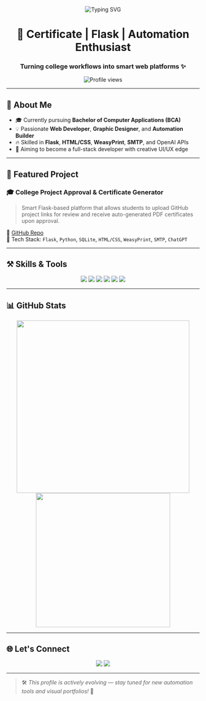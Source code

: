 <p align="center">
  <img src="https://readme-typing-svg.demolab.com?font=Fira+Code&weight=600&size=24&pause=1000&color=F76647&center=true&vCenter=true&width=500&lines=Hi+%F0%9F%91%8B%2C+I'm+Rhushi+Hebbar;Web+Developer+%7C+Graphic+Designer+%7C+Student;Flask+Developer+%7C+Web+Automator;Building+Real-World+Projects+with+ChatGPT" alt="Typing SVG" />
</p>

<h1 align="center">🚀 Certificate | Flask | Automation Enthusiast</h1>
<h3 align="center">Turning college workflows into smart web platforms ✨</h3>

<p align="center">
  <img src="https://komarev.com/ghpvc/?username=rhushihebbar07&label=Profile%20views&color=0e75b6&style=for-the-badge" alt="Profile views" />
</p>

---

## 💼 About Me

- 🎓 Currently pursuing **Bachelor of Computer Applications (BCA)**  
- 💡 Passionate **Web Developer**, **Graphic Designer**, and **Automation Builder**  
- 🔥 Skilled in **Flask**, **HTML/CSS**, **WeasyPrint**, **SMTP**, and OpenAI APIs  
- 🎯 Aiming to become a full-stack developer with creative UI/UX edge

---

## 🚀 Featured Project

### 🎓 College Project Approval & Certificate Generator

> Smart Flask-based platform that allows students to upload GitHub project links for review and receive auto-generated PDF certificates upon approval.

🔗 [GitHub Repo](https://github.com/rhushihebbar07/officialwebpage)  
🧰 Tech Stack: `Flask`, `Python`, `SQLite`, `HTML/CSS`, `WeasyPrint`, `SMTP`, `ChatGPT`

---

## ⚒️ Skills & Tools

<p align="center">
  <img src="https://img.shields.io/badge/Python-3.11-blue?style=for-the-badge&logo=python&logoColor=white"/>
  <img src="https://img.shields.io/badge/Flask-Web%20Framework-black?style=for-the-badge&logo=flask"/>
  <img src="https://img.shields.io/badge/SQLite-003B57?style=for-the-badge&logo=sqlite&logoColor=white"/>
  <img src="https://img.shields.io/badge/HTML5-E34F26?style=for-the-badge&logo=html5&logoColor=white"/>
  <img src="https://img.shields.io/badge/CSS3-1572B6?style=for-the-badge&logo=css3&logoColor=white"/>
  <img src="https://img.shields.io/badge/JavaScript-F7DF1E?style=for-the-badge&logo=javascript&logoColor=black"/>
</p>

---

## 📊 GitHub Stats

<p align="center">
  <img src="https://github-readme-stats.vercel.app/api?username=rhushihebbar07&show_icons=true&theme=radical&hide_border=true&bg_color=00000000" width="450"/>
  <img src="https://github-readme-stats.vercel.app/api/top-langs/?username=rhushihebbar07&layout=compact&theme=radical&hide_border=true&bg_color=00000000" width="350"/>
</p>

---

## 🌐 Let's Connect

<p align="center">
  <a href="mailto:rhushihebbar22@gmail.com"><img src="https://img.shields.io/badge/Email-D14836?style=for-the-badge&logo=gmail&logoColor=white"/></a>
  <a href="https://github.com/rhushihebbar07"><img src="https://img.shields.io/badge/GitHub-100000?style=for-the-badge&logo=github&logoColor=white"/></a>
</p>

---

> 🛠️ *This profile is actively evolving — stay tuned for new automation tools and visual portfolios!* 🚀
